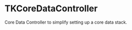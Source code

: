 TKCoreDataController
====================

Core Data Controller to simplify setting up a core data stack. 
